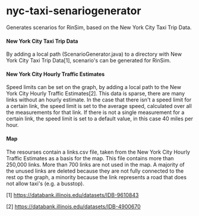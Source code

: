 # nyc-taxi-senariogenerator
Generates scenarios for RinSim, based on the New York City Taxi Trip Data.


#### New York City Taxi Trip Data
By adding a local path (ScenarioGenerator.java) to a directory with New York City Taxi Trip Data[1], scenario's can be generated for RinSim. 

#### New York City Hourly Traffic Estimates
Speed limits can be set on the graph, by adding a local path to the New York City Hourly Traffic Estimates[2].
This data is sparse, there are many links without an hourly estimate. In the case that there isn't a speed limit for a certain link, the speed limit is set to the average speed, calculated over all the measurements for that link. If there is not a single measurement for a certain link, the speed limit is set to a default value, in this case 40 miles per hour.

#### Map
The resourses contain a links.csv file, taken from the New York City Hourly Traffic Estimates as a basis for the map. This file contains more than 250,000 links. More than 700 links are not used in the map. A majority of the unused links are deleted because they are not fully connected to the rest op the graph, a minority because the link represents a road that does not allow taxi's (e.g. a busstop).




[1] https://databank.illinois.edu/datasets/IDB-9610843

[2] https://databank.illinois.edu/datasets/IDB-4900670




